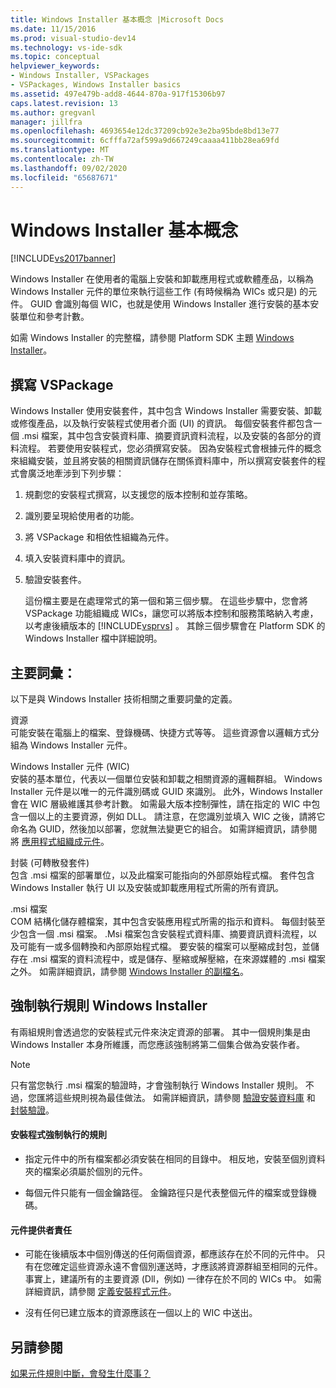```yaml
---
title: Windows Installer 基本概念 |Microsoft Docs
ms.date: 11/15/2016
ms.prod: visual-studio-dev14
ms.technology: vs-ide-sdk
ms.topic: conceptual
helpviewer_keywords:
- Windows Installer, VSPackages
- VSPackages, Windows Installer basics
ms.assetid: 497e479b-add8-4644-870a-917f15306b97
caps.latest.revision: 13
ms.author: gregvanl
manager: jillfra
ms.openlocfilehash: 4693654e12dc37209cb92e3e2ba95bde8bd13e77
ms.sourcegitcommit: 6cfffa72af599a9d667249caaaa411bb28ea69fd
ms.translationtype: MT
ms.contentlocale: zh-TW
ms.lasthandoff: 09/02/2020
ms.locfileid: "65687671"
---
```

# <a name="windows-installer-basics"></a>Windows Installer 基本概念
[!INCLUDE[vs2017banner](../../includes/vs2017banner.md)]

Windows Installer 在使用者的電腦上安裝和卸載應用程式或軟體產品，以稱為 Windows Installer 元件的單位來執行這些工作 (有時候稱為 WICs 或只是) 的元件。 GUID 會識別每個 WIC，也就是使用 Windows Installer 進行安裝的基本安裝單位和參考計數。  
  
 如需 Windows Installer 的完整檔，請參閱 Platform SDK 主題 [Windows Installer](/previous-versions/2kt85ked(v=vs.120))。  
  
## <a name="authoring-a-vspackage"></a>撰寫 VSPackage  
 Windows Installer 使用安裝套件，其中包含 Windows Installer 需要安裝、卸載或修復產品，以及執行安裝程式使用者介面 (UI) 的資訊。 每個安裝套件都包含一個 .msi 檔案，其中包含安裝資料庫、摘要資訊資料流程，以及安裝的各部分的資料流程。 若要使用安裝程式，您必須撰寫安裝。 因為安裝程式會根據元件的概念來組織安裝，並且將安裝的相關資訊儲存在關係資料庫中，所以撰寫安裝套件的程式會廣泛地牽涉到下列步驟：  
  
1. 規劃您的安裝程式撰寫，以支援您的版本控制和並存策略。  
  
2. 識別要呈現給使用者的功能。  
  
3. 將 VSPackage 和相依性組織為元件。  
  
4. 填入安裝資料庫中的資訊。  
  
5. 驗證安裝套件。  
  
   這份檔主要是在處理常式的第一個和第三個步驟。 在這些步驟中，您會將 VSPackage 功能組織成 WICs，讓您可以將版本控制和服務策略納入考慮，以考慮後續版本的 [!INCLUDE[vsprvs](../../includes/vsprvs-md.md)] 。 其餘三個步驟會在 Platform SDK 的 Windows Installer 檔中詳細說明。  
  
## <a name="key-terms"></a>主要詞彙：  
 以下是與 Windows Installer 技術相關之重要詞彙的定義。  
  
 資源  
 可能安裝在電腦上的檔案、登錄機碼、快捷方式等等。 這些資源會以邏輯方式分組為 Windows Installer 元件。  
  
 Windows Installer 元件 (WIC)   
 安裝的基本單位，代表以一個單位安裝和卸載之相關資源的邏輯群組。 Windows Installer 元件是以唯一的元件識別碼或 GUID 來識別。 此外，Windows Installer 會在 WIC 層級維護其參考計數。 如需最大版本控制彈性，請在指定的 WIC 中包含一個以上的主要資源，例如 DLL。 請注意，在您識別並填入 WIC 之後，請將它命名為 GUID，然後加以部署，您就無法變更它的組合。 如需詳細資訊，請參閱將 [應用程式組織成元件](https://msdn.microsoft.com/library/aa370561.aspx)。  
  
 封裝 (可轉散發套件)   
 包含 .msi 檔案的部署單位，以及此檔案可能指向的外部原始程式檔。 套件包含 Windows Installer 執行 UI 以及安裝或卸載應用程式所需的所有資訊。  
  
 .msi 檔案  
 COM 結構化儲存體檔案，其中包含安裝應用程式所需的指示和資料。 每個封裝至少包含一個 .msi 檔案。 .Msi 檔案包含安裝程式資料庫、摘要資訊資料流程，以及可能有一或多個轉換和內部原始程式檔。 要安裝的檔案可以壓縮成封包，並儲存在 .msi 檔案的資料流程中，或是儲存、壓縮或解壓縮，在來源媒體的 .msi 檔案之外。 如需詳細資訊，請參閱 [Windows Installer 的副檔名](https://msdn.microsoft.com/library/aa372842\(VS.85\).aspx)。  
  
## <a name="windows-installer-rules-enforcement"></a>強制執行規則 Windows Installer  
 有兩組規則會透過您的安裝程式元件來決定資源的部署。 其中一個規則集是由 Windows Installer 本身所維護，而您應該強制將第二個集合做為安裝作者。  
  
> [!NOTE]
> 只有當您執行 .msi 檔案的驗證時，才會強制執行 Windows Installer 規則。 不過，您匯將這些規則視為最佳做法。 如需詳細資訊，請參閱 [驗證安裝資料庫](https://msdn.microsoft.com/library/aa372477\(VS.85\).aspx) 和 [封裝驗證](https://msdn.microsoft.com/library/aa370569\(VS.85\).aspx)。  
  
#### <a name="installer-enforced-rules"></a>安裝程式強制執行的規則  
  
- 指定元件中的所有檔案都必須安裝在相同的目錄中。 相反地，安裝至個別資料夾的檔案必須屬於個別的元件。  
  
- 每個元件只能有一個金鑰路徑。 金鑰路徑只是代表整個元件的檔案或登錄機碼。  
  
#### <a name="component-provider-responsibilities"></a>元件提供者責任  
  
- 可能在後續版本中個別傳送的任何兩個資源，都應該存在於不同的元件中。 只有在您確定這些資源永遠不會個別運送時，才應該將資源群組至相同的元件。 事實上，建議所有的主要資源 (Dll，例如) 一律存在於不同的 WICs 中。 如需詳細資訊，請參閱 [定義安裝程式元件](https://msdn.microsoft.com/library/aa368269\(VS.85\).aspx)。  
  
- 沒有任何已建立版本的資源應該在一個以上的 WIC 中送出。  
  
## <a name="see-also"></a>另請參閱  
 [如果元件規則中斷，會發生什麼事？](https://msdn.microsoft.com/library/aa372795\(VS.85\).aspx)
